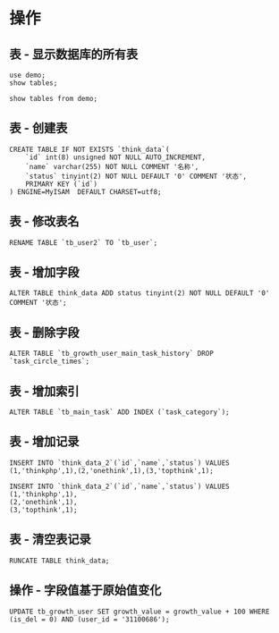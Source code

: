 # 操作

## 表 - 显示数据库的所有表

```
use demo;
show tables;
```
```
show tables from demo;
```

## 表 - 创建表

```
CREATE TABLE IF NOT EXISTS `think_data`(
    `id` int(8) unsigned NOT NULL AUTO_INCREMENT,
    `name` varchar(255) NOT NULL COMMENT '名称',
    `status` tinyint(2) NOT NULL DEFAULT '0' COMMENT '状态',
    PRIMARY KEY (`id`)
) ENGINE=MyISAM  DEFAULT CHARSET=utf8;
```


## 表 - 修改表名

```
RENAME TABLE `tb_user2` TO `tb_user`;
```


## 表 - 增加字段

```
ALTER TABLE think_data ADD status tinyint(2) NOT NULL DEFAULT '0' COMMENT '状态';
```


## 表 - 删除字段

```
ALTER TABLE `tb_growth_user_main_task_history` DROP `task_circle_times`;
```


## 表 - 增加索引

```
ALTER TABLE `tb_main_task` ADD INDEX (`task_category`);
```


## 表 - 增加记录

```
INSERT INTO `think_data_2`(`id`,`name`,`status`) VALUES (1,'thinkphp',1),(2,'onethink',1),(3,'topthink',1);
```
```
INSERT INTO `think_data_2`(`id`,`name`,`status`) VALUES
(1,'thinkphp',1),
(2,'onethink',1),
(3,'topthink',1);
```


## 表 - 清空表记录

```
RUNCATE TABLE think_data;
```


## 操作 - 字段值基于原始值变化

```
UPDATE tb_growth_user SET growth_value = growth_value + 100 WHERE (is_del = 0) AND (user_id = '31100686');
```


